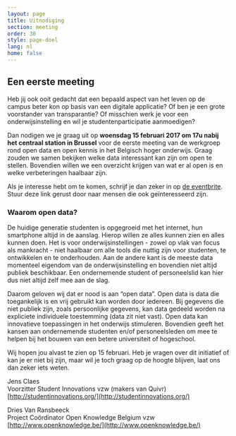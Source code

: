 ```yaml
---
layout: page
title: Uitnodiging
section: meeting
order: 30
style: page-doel
lang: nl
home: false
---
```


## Een eerste meeting
Heb jij ook ooit gedacht dat een bepaald aspect van het leven op de campus beter kon op basis van een digitale applicatie? Of ben je een grote voorstander van transparantie? Of misschien werk je voor een onderwijsinstelling en wil je studentenparticipatie aanmoedigen?

Dan nodigen we je graag uit op **woensdag 15 februari 2017 om 17u nabij het centraal station in Brussel** voor de eerste meeting van de werkgroep rond open data en open kennis in het Belgisch hoger onderwijs. Graag zouden we samen bekijken welke data interessant kan zijn om open te stellen. Bovendien willen we een overzicht krijgen van wat er al open is en welke verbeteringen haalbaar zijn.

Als je interesse hebt om te komen, schrijf je dan zeker in op [de eventbrite](https://www.eventbrite.nl/e/open-education-kickoff-meeting-registration-29433969796). Stuur deze link gerust door naar mensen die ook geïnteresseerd zijn.

### Waarom open data?
De huidige generatie studenten is opgegroeid met het internet, hun smartphone altijd in de aanslag. Hierop willen ze alles kunnen zien en alles kunnen doen. Het is voor onderwijsinstellingen - zowel op vlak van focus als mankracht - niet haalbaar om alle tools die nuttig zijn voor studenten, te ontwikkelen en te onderhouden. Aan de andere kant is de meeste data momenteel eigendom van de onderwijsinstelling en bovendien niet altijd publiek beschikbaar. Een ondernemende student of personeelslid kan hier dus niet altijd zelf mee aan de slag.

Daarom geloven wij dat er nood is aan “open data”. Open data is data die toegankelijk is en vrij gebruikt kan worden door iedereen.
Bij gegevens die niet publiek zijn, zoals persoonlijke gegevens, kan data gedeeld worden na expliciete individuele toestemming (data zit niet vast).
Open data kan innovatieve toepassingen in het onderwijs stimuleren. Bovendien geeft het kansen aan ondernemende studenten en/of personeelsleden om mee te helpen bij het bouwen van een betere universiteit of hogeschool.

Wij hopen jou alvast te zien op 15 februari. Heb je vragen over dit initiatief of kan je er niet bij zijn, maar wil je toch graag op de hoogte blijven, laat ons dan zeker iets weten.

Jens Claes  
Voorzitter Student Innovations vzw (makers van Quivr)  
[http://studentinnovations.org/](http://studentinnovations.org/)

Dries Van Ransbeeck  
Project Coördinator Open Knowledge Belgium vzw  
[http://www.openknowledge.be/](http://www.openknowledge.be/)
